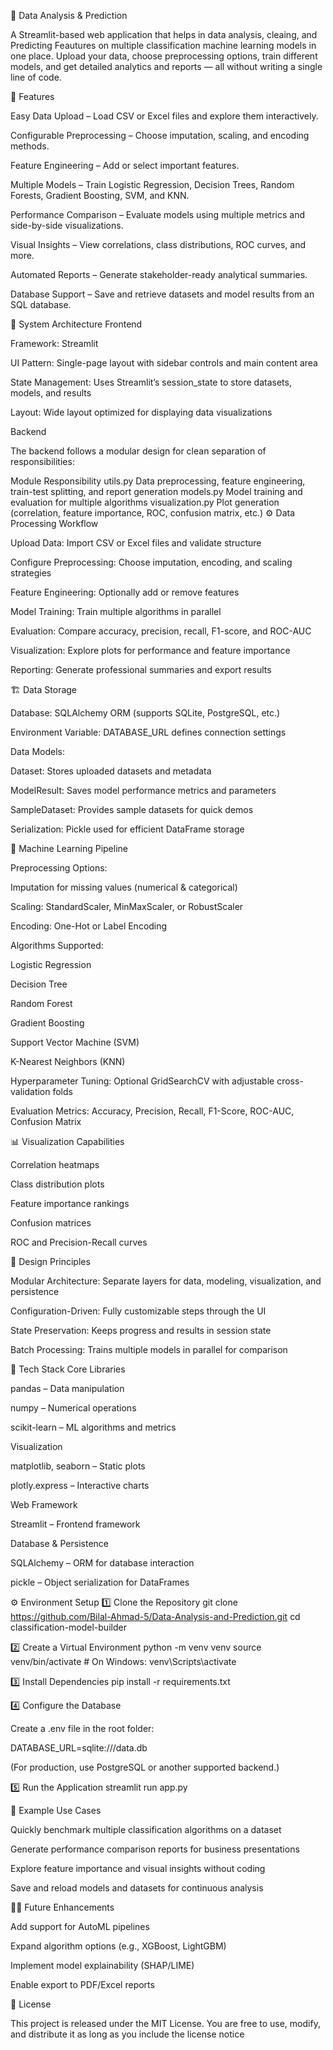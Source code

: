 🧠 Data Analysis & Prediction

A Streamlit-based web application that helps in data analysis, cleaing, and Predicting Feautures on multiple classification machine learning models in one place.
Upload your data, choose preprocessing options, train different models, and get detailed analytics and reports — all without writing a single line of code.

🚀 Features

Easy Data Upload – Load CSV or Excel files and explore them interactively.

Configurable Preprocessing – Choose imputation, scaling, and encoding methods.

Feature Engineering – Add or select important features.

Multiple Models – Train Logistic Regression, Decision Trees, Random Forests, Gradient Boosting, SVM, and KNN.

Performance Comparison – Evaluate models using multiple metrics and side-by-side visualizations.

Visual Insights – View correlations, class distributions, ROC curves, and more.

Automated Reports – Generate stakeholder-ready analytical summaries.

Database Support – Save and retrieve datasets and model results from an SQL database.

🧩 System Architecture
Frontend

Framework: Streamlit

UI Pattern: Single-page layout with sidebar controls and main content area

State Management: Uses Streamlit’s session_state to store datasets, models, and results

Layout: Wide layout optimized for displaying data visualizations

Backend

The backend follows a modular design for clean separation of responsibilities:

Module Responsibility
utils.py Data preprocessing, feature engineering, train-test splitting, and report generation
models.py Model training and evaluation for multiple algorithms
visualization.py Plot generation (correlation, feature importance, ROC, confusion matrix, etc.)
⚙️ Data Processing Workflow

Upload Data: Import CSV or Excel files and validate structure

Configure Preprocessing: Choose imputation, encoding, and scaling strategies

Feature Engineering: Optionally add or remove features

Model Training: Train multiple algorithms in parallel

Evaluation: Compare accuracy, precision, recall, F1-score, and ROC-AUC

Visualization: Explore plots for performance and feature importance

Reporting: Generate professional summaries and export results

🏗️ Data Storage

Database: SQLAlchemy ORM (supports SQLite, PostgreSQL, etc.)

Environment Variable: DATABASE_URL defines connection settings

Data Models:

Dataset: Stores uploaded datasets and metadata

ModelResult: Saves model performance metrics and parameters

SampleDataset: Provides sample datasets for quick demos

Serialization: Pickle used for efficient DataFrame storage

🧮 Machine Learning Pipeline

Preprocessing Options:

Imputation for missing values (numerical & categorical)

Scaling: StandardScaler, MinMaxScaler, or RobustScaler

Encoding: One-Hot or Label Encoding

Algorithms Supported:

Logistic Regression

Decision Tree

Random Forest

Gradient Boosting

Support Vector Machine (SVM)

K-Nearest Neighbors (KNN)

Hyperparameter Tuning: Optional GridSearchCV with adjustable cross-validation folds

Evaluation Metrics: Accuracy, Precision, Recall, F1-Score, ROC-AUC, Confusion Matrix

📊 Visualization Capabilities

Correlation heatmaps

Class distribution plots

Feature importance rankings

Confusion matrices

ROC and Precision-Recall curves

🧱 Design Principles

Modular Architecture: Separate layers for data, modeling, visualization, and persistence

Configuration-Driven: Fully customizable steps through the UI

State Preservation: Keeps progress and results in session state

Batch Processing: Trains multiple models in parallel for comparison

🧰 Tech Stack
Core Libraries

pandas – Data manipulation

numpy – Numerical operations

scikit-learn – ML algorithms and metrics

Visualization

matplotlib, seaborn – Static plots

plotly.express – Interactive charts

Web Framework

Streamlit – Frontend framework

Database & Persistence

SQLAlchemy – ORM for database interaction

pickle – Object serialization for DataFrames

⚙️ Environment Setup
1️⃣ Clone the Repository
git clone https://github.com/Bilal-Ahmad-5/Data-Analysis-and-Prediction.git
cd classification-model-builder

2️⃣ Create a Virtual Environment
python -m venv venv
source venv/bin/activate # On Windows: venv\Scripts\activate

3️⃣ Install Dependencies
pip install -r requirements.txt

4️⃣ Configure the Database

Create a .env file in the root folder:

DATABASE_URL=sqlite:///data.db

(For production, use PostgreSQL or another supported backend.)

5️⃣ Run the Application
streamlit run app.py

📘 Example Use Cases

Quickly benchmark multiple classification algorithms on a dataset

Generate performance comparison reports for business presentations

Explore feature importance and visual insights without coding

Save and reload models and datasets for continuous analysis

🧑‍💻 Future Enhancements

Add support for AutoML pipelines

Expand algorithm options (e.g., XGBoost, LightGBM)

Implement model explainability (SHAP/LIME)

Enable export to PDF/Excel reports

📄 License

This project is released under the MIT License.
You are free to use, modify, and distribute it as long as you include the license notice
